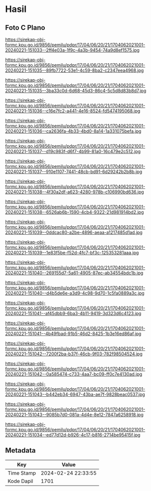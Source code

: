 # Hasil

## Foto C Plano

https://sirekap-obj-formc.kpu.go.id/9856/pemilu/pdpr/17/04/06/20/21/1704062021001-20240221-151033--2ff4e03a-1f9c-4a3b-9454-74a9d8ef1575.jpg

https://sirekap-obj-formc.kpu.go.id/9856/pemilu/pdpr/17/04/06/20/21/1704062021001-20240221-151035--89fb7722-53e1-4c59-8ba2-c2347eea4968.jpg

https://sirekap-obj-formc.kpu.go.id/9856/pemilu/pdpr/17/04/06/20/21/1704062021001-20240221-151035--3ba33c0d-6d68-45d3-86c4-5c5d8d83b8d7.jpg

https://sirekap-obj-formc.kpu.go.id/9856/pemilu/pdpr/17/04/06/20/21/1704062021001-20240221-151036--c16e7fc2-a441-4e16-8524-fd5474195068.jpg

https://sirekap-obj-formc.kpu.go.id/9856/pemilu/pdpr/17/04/06/20/21/1704062021001-20240221-151036--ca2636fa-4b33-4bd0-8a14-1a331075befa.jpg

https://sirekap-obj-formc.kpu.go.id/9856/pemilu/pdpr/17/04/06/20/21/1704062021001-20240221-151037--d19c983f-d6f7-4b99-81a0-16c479e2c512.jpg

https://sirekap-obj-formc.kpu.go.id/9856/pemilu/pdpr/17/04/06/20/21/1704062021001-20240221-151037--910e1107-7441-48cb-bd91-6d29242b2b8b.jpg

https://sirekap-obj-formc.kpu.go.id/9856/pemilu/pdpr/17/04/06/20/21/1704062021001-20240221-151038--4f30a2df-a623-4280-978b-c106990bd636.jpg

https://sirekap-obj-formc.kpu.go.id/9856/pemilu/pdpr/17/04/06/20/21/1704062021001-20240221-151038--6526ab6b-1590-4cb4-9322-21d981914bd2.jpg

https://sirekap-obj-formc.kpu.go.id/9856/pemilu/pdpr/17/04/06/20/21/1704062021001-20240221-151039--0ddcac80-a2be-4896-aeaa-a1217485d1ad.jpg

https://sirekap-obj-formc.kpu.go.id/9856/pemilu/pdpr/17/04/06/20/21/1704062021001-20240221-151039--1e83f5be-f52d-4fc7-bf3c-125353281aaa.jpg

https://sirekap-obj-formc.kpu.go.id/9856/pemilu/pdpr/17/04/06/20/21/1704062021001-20240221-151040--269155d7-5a61-4905-87ec-ab34554bdc1b.jpg

https://sirekap-obj-formc.kpu.go.id/9856/pemilu/pdpr/17/04/06/20/21/1704062021001-20240221-151040--d4b5de6e-a3d9-4c98-9d70-1c5fa0889a3c.jpg

https://sirekap-obj-formc.kpu.go.id/9856/pemilu/pdpr/17/04/06/20/21/1704062021001-20240221-151041--af45dbb9-6ba3-4b11-9419-3d323d6c4123.jpg

https://sirekap-obj-formc.kpu.go.id/9856/pemilu/pdpr/17/04/06/20/21/1704062021001-20240221-151041--4b49fbad-91b5-46d2-8425-1b3e16ed86af.jpg

https://sirekap-obj-formc.kpu.go.id/9856/pemilu/pdpr/17/04/06/20/21/1704062021001-20240221-151042--7200f2ba-b37f-46cb-9f03-782f98504524.jpg

https://sirekap-obj-formc.kpu.go.id/9856/pemilu/pdpr/17/04/06/20/21/1704062021001-20240221-151042--0a585474-c733-4aa7-bc09-ff0c7e4130ad.jpg

https://sirekap-obj-formc.kpu.go.id/9856/pemilu/pdpr/17/04/06/20/21/1704062021001-20240221-151043--b442eb34-6947-43ba-ae7f-9828beac0537.jpg

https://sirekap-obj-formc.kpu.go.id/9856/pemilu/pdpr/17/04/06/20/21/1704062021001-20240221-151043--9085b7d0-081a-4d4e-8e12-7847a6258918.jpg

https://sirekap-obj-formc.kpu.go.id/9856/pemilu/pdpr/17/04/06/20/21/1704062021001-20240221-151034--ed77d12d-b926-4c17-b816-2714be95415f.jpg


## Metadata

| Key        | Value               |
| ---------- | ------------------- |
| Time Stamp | 2024-02-24 22:33:55 |
| Kode Dapil | 1701                |




